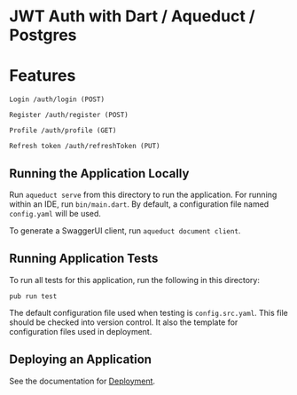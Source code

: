 # JWT Auth with Dart / Aqueduct / Postgres

# Features
```
Login /auth/login (POST)
```
```
Register /auth/register (POST)
```
```
Profile /auth/profile (GET)
```
```
Refresh token /auth/refreshToken (PUT)
```


## Running the Application Locally

Run `aqueduct serve` from this directory to run the application. For running within an IDE, run `bin/main.dart`. By default, a configuration file named `config.yaml` will be used.

To generate a SwaggerUI client, run `aqueduct document client`.

## Running Application Tests

To run all tests for this application, run the following in this directory:

```
pub run test
```

The default configuration file used when testing is `config.src.yaml`. This file should be checked into version control. It also the template for configuration files used in deployment.

## Deploying an Application

See the documentation for [Deployment](https://aqueduct.io/docs/deploy/).